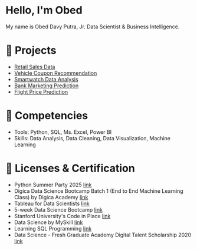 # Hello, I'm Obed 
My name is Obed Davy Putra, Jr. Data Scientist & Business Intelligence.

# 🏢 Projects
  - [Retail Sales Data](https://github.com/obedavy/Retail-Sales-Data)
  - [Vehicle Coupon Recommendation](https://github.com/obedavy/Vehicle-Coupon-Recommendation)
  - [Smartwatch Data Analysis](https://github.com/obedavy/Smartwatch-Data-Analysis)
  - [Bank Marketing Prediction](https://github.com/obedavy/Adoption-Prediction-Bank-Marketing)
  - [Flight Price Prediction](https://github.com/obedavy/Flight-Price-Prediction)
# 🎁 Competencies
  - Tools: Python, SQL, Ms. Excel, Power BI
  - Skills: Data Analysis, Data Cleaning, Data Visualization, Machine Learning
# 📑 Licenses & Certification
  - Python Summer Party 2025 [link](https://drive.google.com/file/d/1okCuf1OP_W-NS3x6kPEAVJY-g6wRP80N/view?usp=sharing)
  - Digica Data Science Bootcamp Batch 1 (End to End Machine Learning Class) by Digica Academy [link](https://drive.google.com/file/d/1BBf2zCfKyGxuVbjAk4xYVHYp1TDkxjcM/view?usp=sharing)
  - Tableau for Data Scientists [link](https://www.linkedin.com/learning/certificates/0552f5b1e7f139ab27e306d128dab21c65a493e874f1b587a6e19c007256837b?lipi=urn%3Ali%3Apage%3Ad_flagship3_profile_view_base_certifications_details%3BBfE84IBjQ5OF%2FUhpkmj7YQ%3D%3D)
  - 5-week Data Science Bootcamp [link](https://aiplanet.com/course/certificates/verify/99cc2dea-2c96-4785-9468-6f755dbebb51)
  - Stanford University's Code in Place [link](https://codeinplace.stanford.edu/cip3/certificate/mgvtbi)
  - Data Science by MySkill [link](https://drive.google.com/file/d/1i5YXJWGjw7eVNMas9VErjgSfxtnoh9A4/view?usp=sharing)
  - Learning SQL Programming [link](https://www.linkedin.com/learning/certificates/0163a78554a44dfe155f7ebc75aa96430780939dc62e69eb3a2ca2989f77eacb?trk=share_certificate&lipi=urn%3Ali%3Apage%3Ad_flagship3_profile_view_base_certifications_details%3BBfE84IBjQ5OF%2FUhpkmj7YQ%3D%3D)
  - Data Science - Fresh Graduate Academy Digital Talent Scholarship 2020 [link](https://drive.google.com/file/d/1ukrzRppQPapZIyp1uGR_kFcV9TOmZ9VW/view?usp=sharing)
